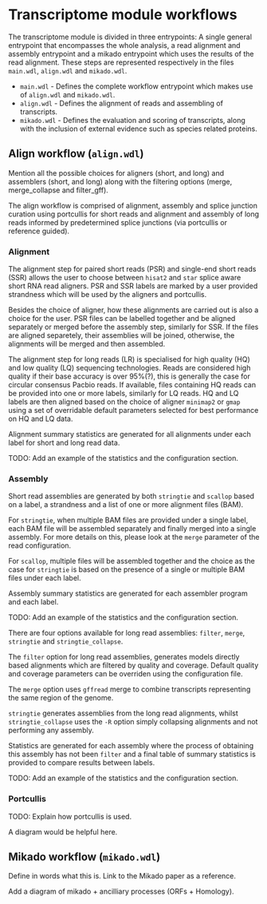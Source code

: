 # Transcriptome module workflows

The transcriptome module is divided in three entrypoints: A single general entrypoint that encompasses the whole analysis, a read alignment and assembly entrypoint and a mikado entrypoint which uses the results of the read alignment. These steps are represented respectively in the files `main.wdl`, `align.wdl` and `mikado.wdl`.

* `main.wdl` - Defines the complete workflow entrypoint which makes use of `align.wdl` and `mikado.wdl`.
* `align.wdl` - Defines the alignment of reads and assembling of transcripts.
* `mikado.wdl` - Defines the evaluation and scoring of transcripts, along with the inclusion of external evidence such as species related proteins.

## Align workflow (`align.wdl`)

Mention all the possible choices for aligners (short, and long) and assemblers (short, and long) along with the filtering options (merge, merge_collapse and filter_gff).

The align workflow is comprised of alignment, assembly and splice junction curation using portcullis for short reads and alignment and assembly of long reads informed by predetermined splice junctions (via portcullis or reference guided).

### Alignment

The alignment step for paired short reads (PSR) and single-end short reads (SSR) allows the user to choose between `hisat2` and `star` splice aware short RNA read aligners. PSR and SSR labels are marked by a user provided strandness which will be used by the aligners and portcullis. 

Besides the choice of aligner, how these alignments are carried out is also a choice for the user. PSR files can be labelled together and be aligned separately or merged before the assembly step, similarly for SSR. If the files are aligned separetely, their assemblies will be joined, otherwise, the alignments will be merged and then assembled.

The alignment step for long reads (LR) is specialised for high quality (HQ) and low quality (LQ) sequencing technologies. Reads are considered high quality if their base accuracy is over 95%(?), this is generally the case for circular consensus Pacbio reads. If available, files containing HQ reads can be provided into one or more labels, similarly for LQ reads. HQ and LQ labels are then aligned based on the choice of aligner `minimap2` or `gmap` using a set of overridable default parameters selected for best performance on HQ and LQ data.

Alignment summary statistics are generated for all alignments under each label for short and long read data.

TODO: Add an example of the statistics and the configuration section.

### Assembly

Short read assemblies are generated by both `stringtie` and `scallop` based on a label, a strandness and a list of one or more alignment files (BAM).

For `stringtie`, when multiple BAM files are provided under a single label, each BAM file will be assembled separately and finally merged into a single assembly. For more details on this, please look at the `merge` parameter of the read configuration. 

For `scallop`, multiple files will be assembled together and the choice as the case for `stringtie` is based on the presence of a single or multiple BAM files under each label.

Assembly summary statistics are generated for each assembler program and each label.

TODO: Add an example of the statistics and the configuration section.

There are four options available for long read assemblies: `filter`, `merge`, `stringtie` and `stringtie_collapse`.

The `filter` option for long read assemblies, generates models directly based alignments which are filtered by quality and coverage. Default quality and coverage parameters can be overriden using the configuration file.

The `merge` option uses `gffread` merge to combine transcripts representing the same region of the genome.

`stringtie` generates assemblies from the long read alignments, whilst `stringtie_collapse` uses the `-R` option simply collapsing alignments and not performing any assembly.

Statistics are generated for each assembly where the process of obtaining this assembly has not been `filter` and a final table of summary statistics is provided to compare results between labels.

TODO: Add an example of the statistics and the configuration section.

### Portcullis

TODO: Explain how portcullis is used.

A diagram would be helpful here.

## Mikado workflow (`mikado.wdl`)

Define in words what this is. Link to the Mikado paper as a reference.

Add a diagram of mikado + ancilliary processes (ORFs + Homology).
